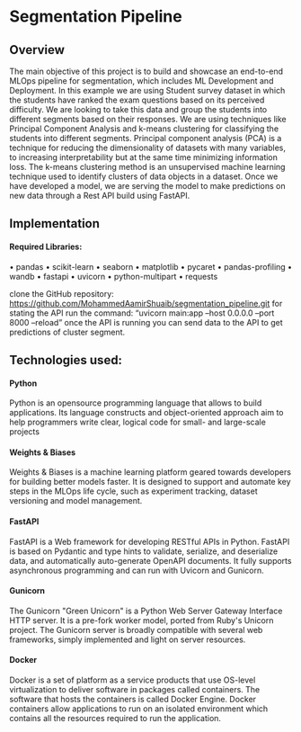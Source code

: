 # Segmentation Pipeline
## Overview
The main objective of this project is to build and showcase an end-to-end MLOps pipeline for segmentation, which includes ML Development and Deployment. 
In this example we are using Student survey dataset in which the students have ranked the exam questions based on its perceived difficulty. We are looking to take this data and group the students into different segments based on their responses. We are using techniques like Principal Component Analysis and k-means clustering for classifying the students into different segments. Principal component analysis (PCA) is a technique for reducing the dimensionality of datasets with many variables, to increasing interpretability but at the same time minimizing information loss. The k-means clustering method is an unsupervised machine learning technique used to identify clusters of data objects in a dataset. Once we have developed a model, we are serving the model to make predictions on new data through a Rest API build using FastAPI.
 
## Implementation 
#### Required Libraries:
•	pandas
•	scikit-learn
•	seaborn
•	matplotlib
•	pycaret
•	pandas-profiling
•	wandb
•	fastapi
•	uvicorn
•	python-multipart
•	requests

clone the GitHub repository: https://github.com/MohammedAamirShuaib/segmentation_pipeline.git
for stating the API run the command: “uvicorn main:app –host 0.0.0.0 –port 8000 –reload”
once the API is running you can send data to the API to get predictions of cluster segment.
## Technologies used:
#### Python
 
Python is an opensource programming language that allows to build applications. Its language constructs and object-oriented approach aim to help programmers write clear, logical code for small- and large-scale projects

#### Weights & Biases

 
Weights & Biases is a machine learning platform geared towards developers for building better models faster. It is designed to support and automate key steps in the MLOps life cycle, such as experiment tracking, dataset versioning and model management.

#### FastAPI
 
FastAPI is a Web framework for developing RESTful APIs in Python. FastAPI is based on Pydantic and type hints to validate, serialize, and deserialize data, and automatically auto-generate OpenAPI documents. It fully supports asynchronous programming and can run with Uvicorn and Gunicorn.
#### Gunicorn
 
The Gunicorn "Green Unicorn" is a Python Web Server Gateway Interface HTTP server. It is a pre-fork worker model, ported from Ruby's Unicorn project. The Gunicorn server is broadly compatible with several web frameworks, simply implemented and light on server resources.
#### Docker
 
Docker is a set of platform as a service products that use OS-level virtualization to deliver software in packages called containers. The software that hosts the containers is called Docker Engine. Docker containers allow applications to run on an isolated environment which contains all the resources required to run the application.

